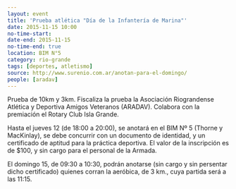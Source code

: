 ```yaml
---
layout: event 
title: 'Prueba atlética "Día de la Infantería de Marina"'
date: 2015-11-15 10:00
no-time-start: 
date-end: 2015-11-15
no-time-end: true
location: BIM N°5
category: rio-grande
tags: [deportes, atletismo]
source: http://www.surenio.com.ar/anotan-para-el-domingo/
people: [aradav]
---
```


Prueba de 10km y 3km. Fiscaliza la prueba la Asociación Riograndense Atlética y Deportiva Amigos Veteranos (ARADAV). Colabora con la premiación el Rotary Club Isla Grande.

Hasta el jueves 12 (de 18:00 a 20:00), se anotará en el BIM Nº 5 (Thorne y MacKinlay), se debe concurrir con un documento de identidad, y un certificado de aptitud para la práctica deportiva. El valor de la inscripción es de $100, y sin cargo para el personal de la Armada.

El domingo 15, de 09:30 a 10:30, podrán anotarse (sin cargo y sin persentar dicho certificado) quienes corran la aeróbica, de 3 km., cuya partida será a las 11:15. 